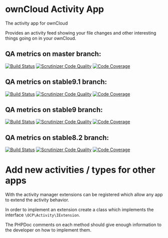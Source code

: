 # ownCloud Activity App

The activity app for ownCloud

Provides an activity feed showing your file changes and other interesting things
going on in your ownCloud.

## QA metrics on master branch:

[![Build Status](https://travis-ci.org/owncloud/activity.svg?branch=master)](https://travis-ci.org/owncloud/activity/branches)
[![Scrutinizer Code Quality](https://scrutinizer-ci.com/g/owncloud/activity/badges/quality-score.png?b=master)](https://scrutinizer-ci.com/g/owncloud/activity/?branch=master)
[![Code Coverage](https://scrutinizer-ci.com/g/owncloud/activity/badges/coverage.png?b=master)](https://scrutinizer-ci.com/g/owncloud/activity/?branch=master)

## QA metrics on stable9.1 branch:

[![Build Status](https://travis-ci.org/owncloud/activity.svg?branch=stable9.1)](https://travis-ci.org/owncloud/activity/branches)
[![Scrutinizer Code Quality](https://scrutinizer-ci.com/g/owncloud/activity/badges/quality-score.png?b=stable9.1)](https://scrutinizer-ci.com/g/owncloud/activity/?branch=stable9.1)
[![Code Coverage](https://scrutinizer-ci.com/g/owncloud/activity/badges/coverage.png?b=stable9.1)](https://scrutinizer-ci.com/g/owncloud/activity/?branch=stable9.1)

## QA metrics on stable9 branch:

[![Build Status](https://travis-ci.org/owncloud/activity.svg?branch=stable9)](https://travis-ci.org/owncloud/activity/branches)
[![Scrutinizer Code Quality](https://scrutinizer-ci.com/g/owncloud/activity/badges/quality-score.png?b=stable9)](https://scrutinizer-ci.com/g/owncloud/activity/?branch=stable9)
[![Code Coverage](https://scrutinizer-ci.com/g/owncloud/activity/badges/coverage.png?b=stable9)](https://scrutinizer-ci.com/g/owncloud/activity/?branch=stable9)

## QA metrics on stable8.2 branch:

[![Build Status](https://travis-ci.org/owncloud/activity.svg?branch=stable8.2)](https://travis-ci.org/owncloud/activity/branches)
[![Scrutinizer Code Quality](https://scrutinizer-ci.com/g/owncloud/activity/badges/quality-score.png?b=stable8.2)](https://scrutinizer-ci.com/g/owncloud/activity/?branch=stable8.2)
[![Code Coverage](https://scrutinizer-ci.com/g/owncloud/activity/badges/coverage.png?b=stable8.2)](https://scrutinizer-ci.com/g/owncloud/activity/?branch=stable8.2)

# Add new activities / types for other apps

With the activity manager extensions can be registered which allow any app to extend the activity behavior.

In order to implement an extension create a class which implements the interface `\OCP\Activity\IExtension`.

The PHPDoc comments on each method should give enough information to the developer on how to implement them.
